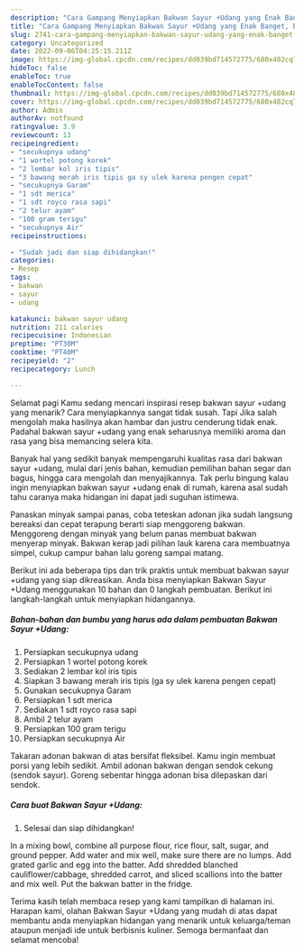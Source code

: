 ```yaml
---
description: "Cara Gampang Menyiapkan Bakwan Sayur +Udang yang Enak Banget, Buat Buka Puasa Lezat Sekali"
title: "Cara Gampang Menyiapkan Bakwan Sayur +Udang yang Enak Banget, Buat Buka Puasa Lezat Sekali"
slug: 2741-cara-gampang-menyiapkan-bakwan-sayur-udang-yang-enak-banget-buat-buka-puasa-lezat-sekali
category: Uncategorized
date: 2022-09-06T04:25:15.211Z
image: https://img-global.cpcdn.com/recipes/dd039bd714572775/680x482cq70/bakwan-sayur-udang-foto-resep-utama.jpg
hideToc: false
enableToc: true
enableTocContent: false
thumbnail: https://img-global.cpcdn.com/recipes/dd039bd714572775/680x482cq70/bakwan-sayur-udang-foto-resep-utama.jpg
cover: https://img-global.cpcdn.com/recipes/dd039bd714572775/680x482cq70/bakwan-sayur-udang-foto-resep-utama.jpg
author: Admin
authorAv: notfound
ratingvalue: 3.9
reviewcount: 13
recipeingredient:
- "secukupnya udang"
- "1 wortel potong korek"
- "2 lembar kol iris tipis"
- "3 bawang merah iris tipis ga sy ulek karena pengen cepat"
- "secukupnya Garam"
- "1 sdt merica"
- "1 sdt royco rasa sapi"
- "2 telur ayam"
- "100 gram terigu"
- "secukupnya Air"
recipeinstructions:

- "Sudah jadi dan siap dihidangkan!"
categories:
- Resep
tags:
- bakwan
- sayur
- udang

katakunci: bakwan sayur udang 
nutrition: 211 calories
recipecuisine: Indonesian
preptime: "PT30M"
cooktime: "PT40M"
recipeyield: "2"
recipecategory: Lunch

---
```



Selamat pagi Kamu sedang mencari inspirasi resep bakwan sayur +udang yang menarik? Cara menyiapkannya sangat tidak susah. Tapi Jika salah mengolah maka hasilnya akan hambar dan justru cenderung tidak enak. Padahal bakwan sayur +udang yang enak seharusnya memiliki aroma dan rasa yang bisa memancing selera kita.


Banyak hal yang sedikit banyak mempengaruhi kualitas rasa dari bakwan sayur +udang, mulai dari jenis bahan, kemudian pemilihan bahan segar dan bagus, hingga cara mengolah dan menyajikannya. Tak perlu bingung kalau ingin menyiapkan bakwan sayur +udang enak di rumah, karena asal sudah tahu caranya maka hidangan ini dapat jadi suguhan istimewa.

Panaskan minyak sampai panas, coba teteskan adonan jika sudah langsung bereaksi dan cepat terapung berarti siap menggoreng bakwan. Menggoreng dengan minyak yang belum panas membuat bakwan menyerap minyak. Bakwan kerap jadi pilihan lauk karena cara membuatnya simpel, cukup campur bahan lalu goreng sampai matang.


Berikut ini ada beberapa tips dan trik praktis untuk membuat bakwan sayur +udang yang siap dikreasikan. Anda bisa menyiapkan Bakwan Sayur +Udang menggunakan 10 bahan dan 0 langkah pembuatan. Berikut ini langkah-langkah untuk menyiapkan hidangannya.

<!--inarticleads1-->

##### Bahan-bahan dan bumbu yang harus ada dalam pembuatan Bakwan Sayur +Udang:

1. Persiapkan secukupnya udang
1. Persiapkan 1 wortel potong korek
1. Sediakan 2 lembar kol iris tipis
1. Siapkan 3 bawang merah iris tipis (ga sy ulek karena pengen cepat)
1. Gunakan secukupnya Garam
1. Persiapkan 1 sdt merica
1. Sediakan 1 sdt royco rasa sapi
1. Ambil 2 telur ayam
1. Persiapkan 100 gram terigu
1. Persiapkan secukupnya Air


Takaran adonan bakwan di atas bersifat fleksibel. Kamu ingin membuat porsi yang lebih sedikit. Ambil adonan bakwan dengan sendok cekung (sendok sayur). Goreng sebentar hingga adonan bisa dilepaskan dari sendok. 

<!--inarticleads2-->

##### Cara buat Bakwan Sayur +Udang:


1. Selesai dan siap dihidangkan!

In a mixing bowl, combine all purpose flour, rice flour, salt, sugar, and ground pepper. Add water and mix well, make sure there are no lumps. Add grated garlic and egg into the batter. Add shredded blanched cauliflower/cabbage, shredded carrot, and sliced scallions into the batter and mix well. Put the bakwan batter in the fridge. 

Terima kasih telah membaca resep yang kami tampilkan di halaman ini. Harapan kami, olahan Bakwan Sayur +Udang yang mudah di atas dapat membantu anda menyiapkan hidangan yang menarik untuk keluarga/teman ataupun menjadi ide untuk berbisnis kuliner. Semoga bermanfaat dan selamat mencoba!
